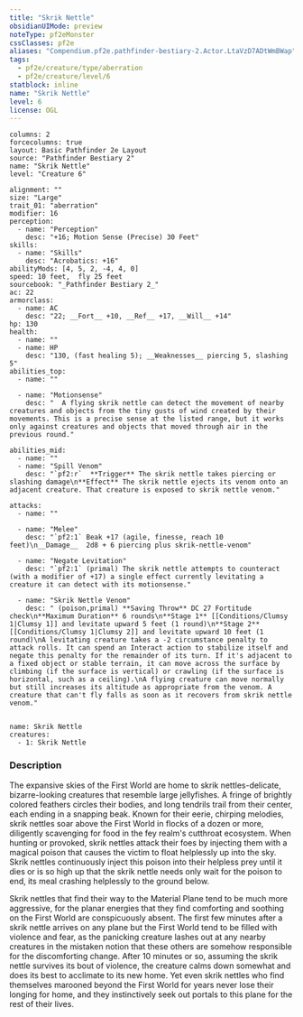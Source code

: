 ```yaml
---
title: "Skrik Nettle"
obsidianUIMode: preview
noteType: pf2eMonster
cssClasses: pf2e
aliases: "Compendium.pf2e.pathfinder-bestiary-2.Actor.LtaVzD7ADtWmBWap" 
tags:
  - pf2e/creature/type/aberration
  - pf2e/creature/level/6
statblock: inline
name: "Skrik Nettle"
level: 6
license: OGL
---
```


```statblock
columns: 2
forcecolumns: true
layout: Basic Pathfinder 2e Layout
source: "Pathfinder Bestiary 2"
name: "Skrik Nettle"
level: "Creature 6"

alignment: ""
size: "Large"
trait_01: "aberration"
modifier: 16
perception:
  - name: "Perception"
    desc: "+16; Motion Sense (Precise) 30 Feet"
skills:
  - name: "Skills"
    desc: "Acrobatics: +16"
abilityMods: [4, 5, 2, -4, 4, 0]
speed: 10 feet,  fly 25 feet
sourcebook: "_Pathfinder Bestiary 2_"
ac: 22
armorclass:
  - name: AC
    desc: "22; __Fort__ +10, __Ref__ +17, __Will__ +14"
hp: 130
health:
  - name: ""
  - name: HP
    desc: "130, (fast healing 5); __Weaknesses__ piercing 5, slashing 5"
abilities_top:
  - name: ""

  - name: "Motionsense"
    desc: "  A flying skrik nettle can detect the movement of nearby creatures and objects from the tiny gusts of wind created by their movements. This is a precise sense at the listed range, but it works only against creatures and objects that moved through air in the previous round."

abilities_mid:
  - name: ""
  - name: "Spill Venom"
    desc: "`pf2:r`  **Trigger** The skrik nettle takes piercing or slashing damage\n**Effect** The skrik nettle ejects its venom onto an adjacent creature. That creature is exposed to skrik nettle venom."

attacks:
  - name: ""

  - name: "Melee"
    desc: "`pf2:1` Beak +17 (agile, finesse, reach 10 feet)\n__Damage__  2d8 + 6 piercing plus skrik-nettle-venom"

  - name: "Negate Levitation"
    desc: "`pf2:1` (primal) The skrik nettle attempts to counteract (with a modifier of +17) a single effect currently levitating a creature it can detect with its motionsense."

  - name: "Skrik Nettle Venom"
    desc: " (poison,primal) **Saving Throw** DC 27 Fortitude check\n**Maximum Duration** 6 rounds\n**Stage 1** [[Conditions/Clumsy 1|Clumsy 1]] and levitate upward 5 feet (1 round)\n**Stage 2** [[Conditions/Clumsy 1|Clumsy 2]] and levitate upward 10 feet (1 round)\nA levitating creature takes a -2 circumstance penalty to attack rolls. It can spend an Interact action to stabilize itself and negate this penalty for the remainder of its turn. If it's adjacent to a fixed object or stable terrain, it can move across the surface by climbing (if the surface is vertical) or crawling (if the surface is horizontal, such as a ceiling).\nA flying creature can move normally but still increases its altitude as appropriate from the venom. A creature that can't fly falls as soon as it recovers from skrik nettle venom."
 
```

```encounter-table
name: Skrik Nettle
creatures:
  - 1: Skrik Nettle
```


### Description
The expansive skies of the First World are home to skrik nettles-delicate, bizarre-looking creatures that resemble large jellyfishes. A fringe of brightly colored feathers circles their bodies, and long tendrils trail from their center, each ending in a snapping beak. Known for their eerie, chirping melodies, skrik nettles soar above the First World in flocks of a dozen or more, diligently scavenging for food in the fey realm's cutthroat ecosystem. When hunting or provoked, skrik nettles attack their foes by injecting them with a magical poison that causes the victim to float helplessly up into the sky. Skrik nettles continuously inject this poison into their helpless prey until it dies or is so high up that the skrik nettle needs only wait for the poison to end, its meal crashing helplessly to the ground below.

Skrik nettles that find their way to the Material Plane tend to be much more aggressive, for the planar energies that they find comforting and soothing on the First World are conspicuously absent. The first few minutes after a skrik nettle arrives on any plane but the First World tend to be filled with violence and fear, as the panicking creature lashes out at any nearby creatures in the mistaken notion that these others are somehow responsible for the discomforting change. After 10 minutes or so, assuming the skrik nettle survives its bout of violence, the creature calms down somewhat and does its best to acclimate to its new home. Yet even skrik nettles who find themselves marooned beyond the First World for years never lose their longing for home, and they instinctively seek out portals to this plane for the rest of their lives.
